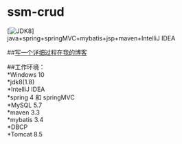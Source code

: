 # ssm-crud
[![JDK8](https://img.shields.io/badge/jdk-8-brightgreen.svg)]<br>
java+spring+springMVC+mybatis+jsp+maven+IntelliJ IDEA<br>

##[写一个详细过程在我的博客](https://my.oschina.net/finchxu/blog/3007984) <br>

##工作环境：<br>
*Windows 10<br>
*jdk8(1.8)<br>
*IntelliJ IDEA <br>
*spring 4 和 springMVC<br>
*MySQL 5.7<br>
*maven 3.3<br>
*mybatis 3.4<br>
*DBCP<br>
*Tomcat 8.5<br>

